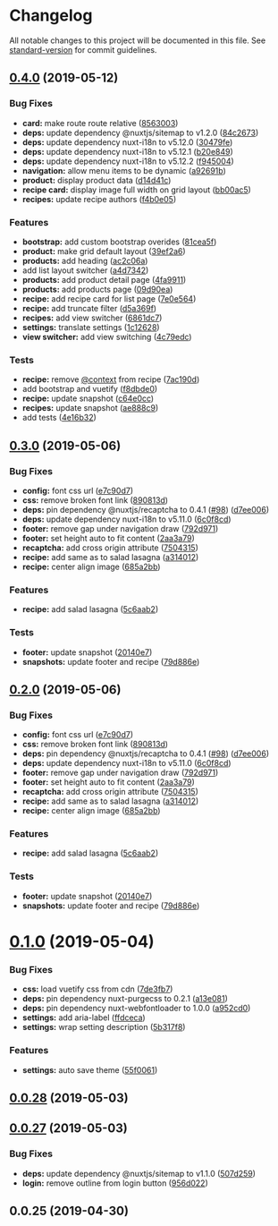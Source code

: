 # Changelog

All notable changes to this project will be documented in this file. See [standard-version](https://github.com/conventional-changelog/standard-version) for commit guidelines.

## [0.4.0](https://github.com/shadow81627/pocketpasta/compare/v0.3.0...v0.4.0) (2019-05-12)

### Bug Fixes

- **card:** make route route relative ([8563003](https://github.com/shadow81627/pocketpasta/commit/8563003))
- **deps:** update dependency @nuxtjs/sitemap to v1.2.0 ([84c2673](https://github.com/shadow81627/pocketpasta/commit/84c2673))
- **deps:** update dependency nuxt-i18n to v5.12.0 ([30479fe](https://github.com/shadow81627/pocketpasta/commit/30479fe))
- **deps:** update dependency nuxt-i18n to v5.12.1 ([b20e849](https://github.com/shadow81627/pocketpasta/commit/b20e849))
- **deps:** update dependency nuxt-i18n to v5.12.2 ([f945004](https://github.com/shadow81627/pocketpasta/commit/f945004))
- **navigation:** allow menu items to be dynamic ([a92691b](https://github.com/shadow81627/pocketpasta/commit/a92691b))
- **product:** display product data ([d14d41c](https://github.com/shadow81627/pocketpasta/commit/d14d41c))
- **recipe card:** display image full width on grid layout ([bb00ac5](https://github.com/shadow81627/pocketpasta/commit/bb00ac5))
- **recipes:** update recipe authors ([f4b0e05](https://github.com/shadow81627/pocketpasta/commit/f4b0e05))

### Features

- **bootstrap:** add custom bootstrap overides ([81cea5f](https://github.com/shadow81627/pocketpasta/commit/81cea5f))
- **product:** make grid default layout ([39ef2a6](https://github.com/shadow81627/pocketpasta/commit/39ef2a6))
- **products:** add heading ([ac2c06a](https://github.com/shadow81627/pocketpasta/commit/ac2c06a))
- add list layout switcher ([a4d7342](https://github.com/shadow81627/pocketpasta/commit/a4d7342))
- **products:** add product detail page ([4fa9911](https://github.com/shadow81627/pocketpasta/commit/4fa9911))
- **products:** add products page ([09d90ea](https://github.com/shadow81627/pocketpasta/commit/09d90ea))
- **recipe:** add recipe card for list page ([7e0e564](https://github.com/shadow81627/pocketpasta/commit/7e0e564))
- **recipe:** add truncate filter ([d5a369f](https://github.com/shadow81627/pocketpasta/commit/d5a369f))
- **recipes:** add view switcher ([6861dc7](https://github.com/shadow81627/pocketpasta/commit/6861dc7))
- **settings:** translate settings ([1c12628](https://github.com/shadow81627/pocketpasta/commit/1c12628))
- **view switcher:** add view switching ([4c79edc](https://github.com/shadow81627/pocketpasta/commit/4c79edc))

### Tests

- **recipe:** remove [@context](https://github.com/context) from recipe ([7ac190d](https://github.com/shadow81627/pocketpasta/commit/7ac190d))
- add bootstrap and vuetify ([f8dbde0](https://github.com/shadow81627/pocketpasta/commit/f8dbde0))
- **recipe:** update snapshot ([c64e0cc](https://github.com/shadow81627/pocketpasta/commit/c64e0cc))
- **recipes:** update snapshot ([ae888c9](https://github.com/shadow81627/pocketpasta/commit/ae888c9))
- add tests ([4e16b32](https://github.com/shadow81627/pocketpasta/commit/4e16b32))

## [0.3.0](https://github.com/shadow81627/pocketpasta/compare/v0.1.0...v0.3.0) (2019-05-06)

### Bug Fixes

- **config:** font css url ([e7c90d7](https://github.com/shadow81627/pocketpasta/commit/e7c90d7))
- **css:** remove broken font link ([890813d](https://github.com/shadow81627/pocketpasta/commit/890813d))
- **deps:** pin dependency @nuxtjs/recaptcha to 0.4.1 ([#98](https://github.com/shadow81627/pocketpasta/issues/98)) ([d7ee006](https://github.com/shadow81627/pocketpasta/commit/d7ee006))
- **deps:** update dependency nuxt-i18n to v5.11.0 ([6c0f8cd](https://github.com/shadow81627/pocketpasta/commit/6c0f8cd))
- **footer:** remove gap under navigation draw ([792d971](https://github.com/shadow81627/pocketpasta/commit/792d971))
- **footer:** set height auto to fit content ([2aa3a79](https://github.com/shadow81627/pocketpasta/commit/2aa3a79))
- **recaptcha:** add cross origin attribute ([7504315](https://github.com/shadow81627/pocketpasta/commit/7504315))
- **recipe:** add same as to salad lasagna ([a314012](https://github.com/shadow81627/pocketpasta/commit/a314012))
- **recipe:** center align image ([685a2bb](https://github.com/shadow81627/pocketpasta/commit/685a2bb))

### Features

- **recipe:** add salad lasagna ([5c6aab2](https://github.com/shadow81627/pocketpasta/commit/5c6aab2))

### Tests

- **footer:** update snapshot ([20140e7](https://github.com/shadow81627/pocketpasta/commit/20140e7))
- **snapshots:** update footer and recipe ([79d886e](https://github.com/shadow81627/pocketpasta/commit/79d886e))

## [0.2.0](https://github.com/shadow81627/pocketpasta/compare/v0.1.0...v0.2.0) (2019-05-06)

### Bug Fixes

- **config:** font css url ([e7c90d7](https://github.com/shadow81627/pocketpasta/commit/e7c90d7))
- **css:** remove broken font link ([890813d](https://github.com/shadow81627/pocketpasta/commit/890813d))
- **deps:** pin dependency @nuxtjs/recaptcha to 0.4.1 ([#98](https://github.com/shadow81627/pocketpasta/issues/98)) ([d7ee006](https://github.com/shadow81627/pocketpasta/commit/d7ee006))
- **deps:** update dependency nuxt-i18n to v5.11.0 ([6c0f8cd](https://github.com/shadow81627/pocketpasta/commit/6c0f8cd))
- **footer:** remove gap under navigation draw ([792d971](https://github.com/shadow81627/pocketpasta/commit/792d971))
- **footer:** set height auto to fit content ([2aa3a79](https://github.com/shadow81627/pocketpasta/commit/2aa3a79))
- **recaptcha:** add cross origin attribute ([7504315](https://github.com/shadow81627/pocketpasta/commit/7504315))
- **recipe:** add same as to salad lasagna ([a314012](https://github.com/shadow81627/pocketpasta/commit/a314012))
- **recipe:** center align image ([685a2bb](https://github.com/shadow81627/pocketpasta/commit/685a2bb))

### Features

- **recipe:** add salad lasagna ([5c6aab2](https://github.com/shadow81627/pocketpasta/commit/5c6aab2))

### Tests

- **footer:** update snapshot ([20140e7](https://github.com/shadow81627/pocketpasta/commit/20140e7))
- **snapshots:** update footer and recipe ([79d886e](https://github.com/shadow81627/pocketpasta/commit/79d886e))

# [0.1.0](https://github.com/shadow81627/pocketpasta/compare/v0.0.28...v0.1.0) (2019-05-04)

### Bug Fixes

- **css:** load vuetify css from cdn ([7de3fb7](https://github.com/shadow81627/pocketpasta/commit/7de3fb7))
- **deps:** pin dependency nuxt-purgecss to 0.2.1 ([a13e081](https://github.com/shadow81627/pocketpasta/commit/a13e081))
- **deps:** pin dependency nuxt-webfontloader to 1.0.0 ([a952cd0](https://github.com/shadow81627/pocketpasta/commit/a952cd0))
- **settings:** add aria-label ([ffdceca](https://github.com/shadow81627/pocketpasta/commit/ffdceca))
- **settings:** wrap setting description ([5b317f8](https://github.com/shadow81627/pocketpasta/commit/5b317f8))

### Features

- **settings:** auto save theme ([55f0061](https://github.com/shadow81627/pocketpasta/commit/55f0061))

## [0.0.28](https://github.com/shadow81627/pocketpasta/compare/v0.0.27...v0.0.28) (2019-05-03)

## [0.0.27](https://github.com/shadow81627/pocketpasta/compare/v0.0.25...v0.0.27) (2019-05-03)

### Bug Fixes

- **deps:** update dependency @nuxtjs/sitemap to v1.1.0 ([507d259](https://github.com/shadow81627/pocketpasta/commit/507d259))
- **login:** remove outline from login button ([956d022](https://github.com/shadow81627/pocketpasta/commit/956d022))

## 0.0.25 (2019-04-30)
